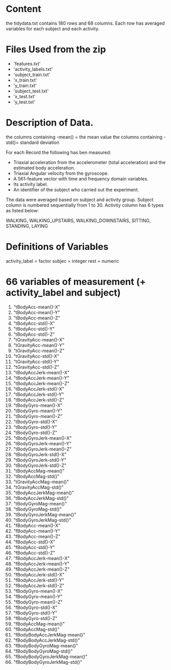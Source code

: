 # Content
the tidydata.txt contains 180 rows and 68 columns. Each row has averaged variables for each subject and each activity.

# Files Used from the zip
* 'features.txt'
* 'activity_labels.txt'
* 'subject_train.txt'
* 'x_train.txt'
* 'y_train.txt'
* 'subject_test.txt'
* 'x_test.txt'
* 'y_test.txt'

# Description of Data.
the columns containing -mean() = the mean value
the columns containing -std()= standard deviation

For each Record the following has ben measured:
* Triaxial acceleration from the accelerometer (total acceleration) and the estimated body acceleration.
* Triaxial Angular velocity from the gyroscope.
* A 561-feature vector with time and frequency domain variables.
* Its activity label.
* An identifier of the subject who carried out the experiment.

The data were averaged based on subject and activity group.
Subject column is numbered sequentially from 1 to 30. Activity column has 6 types as listed below:

WALKING,
WALKING_UPSTAIRS,
WALKING_DOWNSTAIRS,
SITTING,
STANDING,
LAYING

# Definitions of Variables
activity_label = factor
subjec = integer
rest = numeric

# 66 variables of measurement (+ activity_label and subject)
1. "tBodyAcc-mean()-X"
2. "tBodyAcc-mean()-Y"
3. "tBodyAcc-mean()-Z"
4. "tBodyAcc-std()-X"
5. "tBodyAcc-std()-Y"
6. "tBodyAcc-std()-Z"
7. "tGravityAcc-mean()-X"
8. "tGravityAcc-mean()-Y"
9. "tGravityAcc-mean()-Z"
10. "tGravityAcc-std()-X"
11. "tGravityAcc-std()-Y"
12. "tGravityAcc-std()-Z"
13. "tBodyAccJerk-mean()-X"
14. "tBodyAccJerk-mean()-Y"
15. "tBodyAccJerk-mean()-Z"
16. "tBodyAccJerk-std()-X"
17. "tBodyAccJerk-std()-Y"
18. "tBodyAccJerk-std()-Z"
19. "tBodyGyro-mean()-X"
20. "tBodyGyro-mean()-Y"
21. "tBodyGyro-mean()-Z"
22. "tBodyGyro-std()-X"
23. "tBodyGyro-std()-Y"
24. "tBodyGyro-std()-Z"
25. "tBodyGyroJerk-mean()-X"
26. "tBodyGyroJerk-mean()-Y"
27. "tBodyGyroJerk-mean()-Z"
28. "tBodyGyroJerk-std()-X"
29. "tBodyGyroJerk-std()-Y"
30. "tBodyGyroJerk-std()-Z"
31. "tBodyAccMag-mean()"
32. "tBodyAccMag-std()"
33. "tGravityAccMag-mean()"
34. "tGravityAccMag-std()"
35. "tBodyAccJerkMag-mean()"
36. "tBodyAccJerkMag-std()"
37. "tBodyGyroMag-mean()"
38. "tBodyGyroMag-std()"
39. "tBodyGyroJerkMag-mean()"
40. "tBodyGyroJerkMag-std()"
41. "fBodyAcc-mean()-X"
42. "fBodyAcc-mean()-Y"
43. "fBodyAcc-mean()-Z"
44. "fBodyAcc-std()-X"
45. "fBodyAcc-std()-Y"
46. "fBodyAcc-std()-Z"
47. "fBodyAccJerk-mean()-X"
48. "fBodyAccJerk-mean()-Y"
49. "fBodyAccJerk-mean()-Z"
50. "fBodyAccJerk-std()-X"
51. "fBodyAccJerk-std()-Y"
52. "fBodyAccJerk-std()-Z"
53. "fBodyGyro-mean()-X"
54. "fBodyGyro-mean()-Y"
55. "fBodyGyro-mean()-Z"
56. "fBodyGyro-std()-X"
57. "fBodyGyro-std()-Y"
58. "fBodyGyro-std()-Z"
59. "fBodyAccMag-mean()"
60. "fBodyAccMag-std()"
61. "fBodyBodyAccJerkMag-mean()"
62. "fBodyBodyAccJerkMag-std()"
63. "fBodyBodyGyroMag-mean()"
64. "fBodyBodyGyroMag-std()"
65. "fBodyBodyGyroJerkMag-mean()"
66. "fBodyBodyGyroJerkMag-std()"

